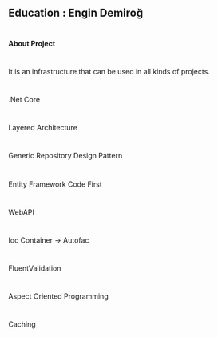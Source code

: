 ## Education :  Engin Demiroğ 
#
**About Project** 
#
It is an infrastructure that can be used in all kinds of projects.
#
.Net Core
#
Layered Architecture
#
Generic Repository Design Pattern
# 
Entity Framework Code First
#
WebAPI
#
Ioc Container -> Autofac
#
FluentValidation
#
Aspect Oriented Programming
#
Caching



